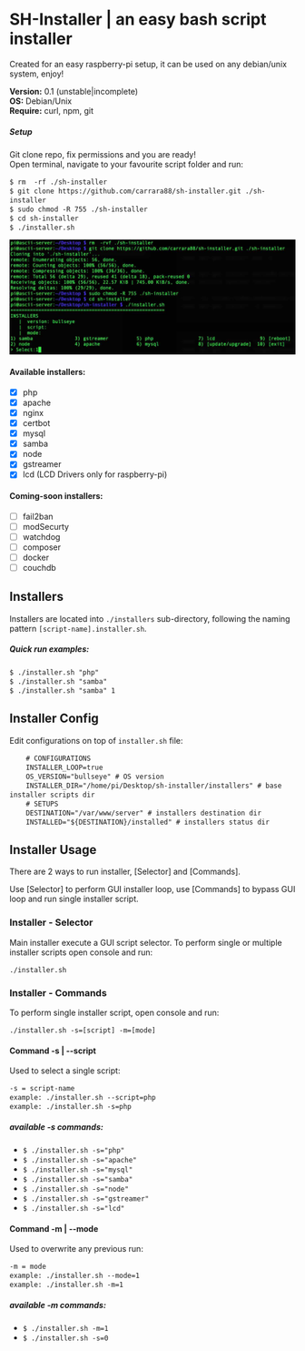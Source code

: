 # SH-Installer | an easy bash script installer 

Created for an easy raspberry-pi setup, it can be used on any debian/unix system, enjoy!

__Version:__ 0.1 (unstable|incomplete) \
__OS:__ Debian/Unix \
__Require:__ curl, npm, git

##### Setup
Git clone repo, fix permissions and you are ready!\
Open terminal, navigate to your favourite script folder and run:
```
$ rm  -rf ./sh-installer
$ git clone https://github.com/carrara88/sh-installer.git ./sh-installer
$ sudo chmod -R 755 ./sh-installer
$ cd sh-installer
$ ./installer.sh
```

![Setup](screen.jpg)


#### Available installers:

 - [x] php
 - [x] apache
 - [x] nginx
 - [x] certbot
 - [x] mysql
 - [x] samba
 - [x] node
 - [x] gstreamer
 - [x] lcd (LCD Drivers only for raspberry-pi)

#### Coming-soon installers:
 - [ ] fail2ban
 - [ ] modSecurty
 - [ ] watchdog
 - [ ] composer
 - [ ] docker
 - [ ] couchdb

## Installers
Installers are located into `./installers` sub-directory, following the naming pattern `[script-name].installer.sh`.

##### Quick run examples:
```
$ ./installer.sh "php"
$ ./installer.sh "samba"
$ ./installer.sh "samba" 1
```

## Installer Config

Edit configurations on top of `installer.sh` file:

```
    # CONFIGURATIONS
    INSTALLER_LOOP=true
    OS_VERSION="bullseye" # OS version
    INSTALLER_DIR="/home/pi/Desktop/sh-installer/installers" # base installer scripts dir
    # SETUPS
    DESTINATION="/var/www/server" # installers destination dir
    INSTALLED="${DESTINATION}/installed" # installers status dir
```

## Installer Usage
There are 2 ways to run installer, [Selector] and [Commands].

Use [Selector] to perform GUI installer loop, use [Commands] to bypass GUI loop and run single installer script.

### Installer - Selector
Main installer execute a GUI script selector. To perform single or multiple installer scripts open console and run:

```
./installer.sh
```

### Installer - Commands
To perform single installer script, open console and run:

```
./installer.sh -s=[script] -m=[mode]
```

#### Command -s | --script
Used to select a single script:
```
-s = script-name
example: ./installer.sh --script=php
example: ./installer.sh -s=php
```
##### available -s commands:
 - `$ ./installer.sh -s="php"`
 - `$ ./installer.sh -s="apache"`
 - `$ ./installer.sh -s="mysql"`
 - `$ ./installer.sh -s="samba"`
 - `$ ./installer.sh -s="node"`
 - `$ ./installer.sh -s="gstreamer"`
 - `$ ./installer.sh -s="lcd"`

#### Command -m | --mode
Used to overwrite any previous run:
```
-m = mode
example: ./installer.sh --mode=1
example: ./installer.sh -m=1
```
##### available -m commands:
 - `$ ./installer.sh -m=1`
 - `$ ./installer.sh -s=0`
